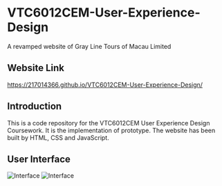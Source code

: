 # VTC6012CEM-User-Experience-Design
A revamped website of Gray Line Tours of Macau Limited

## Website Link
https://217014366.github.io/VTC6012CEM-User-Experience-Design/

## Introduction
This is a code repository for the VTC6012CEM User Experience Design Coursework.
It is the implementation of prototype. The website has been built by HTML, CSS and JavaScript.

## User Interface
![Interface](https://i.ibb.co/jZJtjHy/111.png) ![Interface](https://i.ibb.co/BtnM1Dx/222.png)
